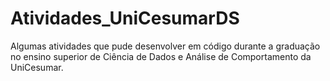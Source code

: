 # Atividades_UniCesumarDS
 Algumas atividades que pude desenvolver em código durante a graduação no ensino superior de Ciência de Dados e Análise de Comportamento da UniCesumar.
